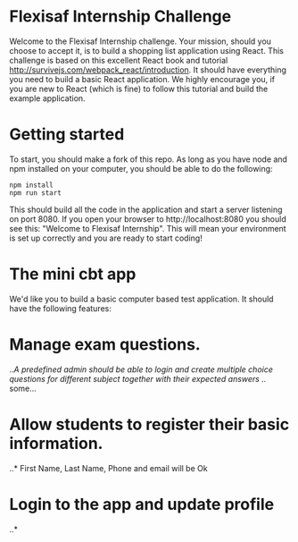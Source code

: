 # Flexisaf Internship Challenge
Welcome to the Flexisaf Internship challenge. Your mission, should you choose to accept it, is to build a shopping list application using React. This challenge is based on this excellent React book and tutorial http://survivejs.com/webpack_react/introduction. It should have everything you need to build a basic React application. We highly encourage you, if you are new to React (which is fine) to follow this tutorial and build the example application.

# Getting started
To start, you should make a fork of this repo. As long as you have node and npm installed on your computer, you should be able to do the following:
```
npm install
npm run start
```
This should build all the code in the application and start a server listening on port 8080. If you open your browser to http://localhost:8080 you should see this: "Welcome to Flexisaf Internship". This will mean your environment is set up correctly and you are ready to start coding!
# The mini cbt app
We'd like you to build a basic computer based test application. It should have the following features:
# Manage exam questions.
 ..*A predefined admin should be able to login and create multiple choice questions for different subject together with their expected answers
 ..* some...
# Allow students to register their basic information.
  ..* First Name, Last Name, Phone and email will be Ok
# Login to the app and update profile
  ..*  

